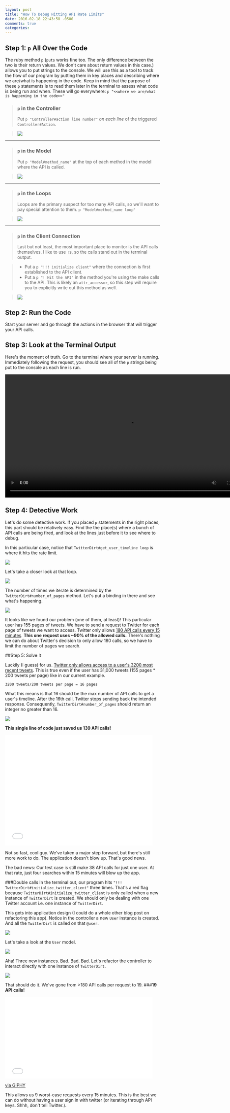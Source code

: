 ```yaml
---
layout: post
title: "How To Debug Hitting API Rate Limits"
date: 2016-02-18 22:43:58 -0500
comments: true
categories: 
---
```


## Step 1: `p` All Over the Code
The ruby method `p` (`puts` works fine too. The only difference between the two is their return values. We don't care about return values in this case.) allows you to put strings to the console. We will use this as a tool to track the flow of our program by putting them in key places and describing where we are/what is happening in the code. Keep in mind that the purpose of these `p` statements is to read them later in the terminal to assess what code is being run and when. These will go everywhere: `p "<<where we are/what is happening in the code>>"`

>### `p` in the Controller
>Put `p "Controller#action line number"` *on each line* of the triggered `Controller#Action`.

><img src="{{ root_url }}/images/twitter-api/controller.png" />

----------
>### `p` in the Model
>Put `p "Model#method_name"` at the top of each method in the model where the API is called.

><img src="{{ root_url }}/images/twitter-api/model.png" />

----------
>### `p` in the Loops
>Loops are the primary suspect for too many API calls, so we'll want to pay special attention to them. `p "Model#method_name loop"`

><img src="{{ root_url }}/images/twitter-api/model-loop.png" />

----------
>### `p` in the Client Connection
>Last but not least, the most important place to monitor is the API calls themselves. I like to use `!`s, so the calls stand out in the terminal output.  

>* Put a `p "!!! initialize client"` where the connection is first established to the API client.
>* Put a `p "! Hit the API"` in the method you're using the make calls to the API. This is likely an `attr_accessor`, so this step will require you to explicitly write out this method as well.

><img src="{{ root_url }}/images/twitter-api/client.png" />

## Step 2: Run the Code
Start your server and go through the actions in the browser that will trigger your API calls.

## Step 3: Look at the Terminal Output
Here's the moment of truth. Go to the terminal where your server is running. Immediately following the request, you should see all of the `p` strings being put to the console as each line is run. 

<video controls loop width="800" autoplay>
  <source src="{{ root_url }}/images/twitter-api/api-hell.mp4" type="video/mp4">
</video>

## Step 4: Detective Work
Let's do some detective work. If you placed `p` statements in the right places, this part should be relatively easy. Find the the place(s) where a bunch of API calls are being fired, and look at the lines just before it to see where to debug.

In this particular case, notice that `TwitterDirt#get_user_timeline loop` is where it hits the rate limit. 

<img src="{{ root_url }}/images/twitter-api/terminal-output.png" />

Let's take a closer look at that loop. 

<img src="{{ root_url }}/images/twitter-api/detective-work.png" />

The number of times we iterate is determined by the `TwitterDirt#number_of_pages` method. Let's put a binding in there and see what's happening.

<img src="{{ root_url }}/images/twitter-api/pry.png" />

It looks like we found our problem (one of them, at least)! This particular user has 155 pages of tweets. We have to send a request to Twitter for each page of tweets we want to access. Twitter only allows [180 API calls every 15 minutes](https://dev.twitter.com/rest/public/rate-limiting). **This one request uses ~90% of the allowed calls.** There's nothing we can do about Twitter's decision to only allow 180 calls, so we have to limit the number of pages we search.

##Step 5: Solve It

Luckily (I guess) for us. [Twitter only allows access to a user's 3200 most recent tweets](https://dev.twitter.com/rest/reference/get/statuses/user_timeline). This is true even if the user has 31,000 tweets (155 pages * 200 tweets per page) like in our current example.

`3200 tweets/200 tweets per page = 16 pages`

What this means is that 16 should be the max number of API calls to get a user's timeline. After the 16th call, Twitter stops sending back the intended response. Consequently, `TwitterDirt#number_of_pages` should return an integer no greater than 16.

<img src="{{ root_url }}/images/twitter-api/number-of-pages.png" />

**This single line of code just saved us 139 API calls!**

<iframe src="//giphy.com/embed/eoxomXXVL2S0E?hideSocial=true" width="480" height="360" frameborder="0" class="giphy-embed" allowfullscreen=""></iframe>

Not so fast, cool guy. We've taken a major step forward, but there's still more work to do. The application doesn't blow up. That's good news. 

The bad news: Our test case is still make 38 API calls for just one user. At that rate, just four searches within 15 minutes will blow up the app.

###Double calls
In the terminal out, our program hits `"!!! TwitterDirt#initialize_twitter_client"` three times. That's a red flag because `TwitterDirt#initialize_twitter_client` is only called when a new instance of `TwitterDirt` is created. We should only be dealing with one Twitter account i.e. one instance of `TwitterDirt`.

This gets into application design (I could do a whole other blog post on refactoring this app). Notice in the controller a new `User` instance is created. And all the `TwitterDirt` is called on that `@user`.

<img src="{{ root_url }}/images/twitter-api/user-trouble.png" />

Let's take a look at the `User` model.

<img src="{{ root_url }}/images/twitter-api/user-model-trouble.png" />

Aha! Three new instances. Bad. Bad. Bad. Let's refactor the controller to interact directly with one instance of `TwitterDirt`.

<img src="{{ root_url }}/images/twitter-api/refactored-controller.png" />

That should do it. We've gone from >180 API calls per request to 19.
###**19 API calls!**

<iframe src="//giphy.com/embed/xpoFzS3z0QujK" width="480" height="264" frameBorder="0" class="giphy-embed" allowFullScreen></iframe><p><a href="http://giphy.com/gifs/dancing-drake-young-xpoFzS3z0QujK">via GIPHY</a></p>

This allows us 9 worst-case requests every 15 minutes. This is the best we can do without having a user sign in with twitter (or iterating through API keys. Shhh, don't tell Twitter.).
